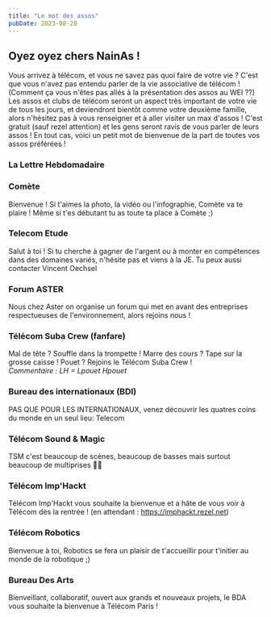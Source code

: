 ```yaml
---
title: "Le mot des assos"
pubDate: 2023-08-28
---
```


## Oyez oyez chers NainAs !
Vous arrivez à télécom, et vous ne savez pas quoi faire de votre vie ? C'est que vous n'avez pas entendu parler de la vie associative de télécom ! (Comment ça vous n'êtes pas allés à la présentation des assos au WEI ??)\
Les assos et clubs de télécom seront un aspect très important de votre vie de tous les jours, et deviendront bientôt comme votre deuxième famille, alors n'hésitez pas à vous renseigner et à aller visiter un max d'assos ! C'est gratuit (sauf rezel attention) et les gens seront ravis de vous parler de leurs assos !
En tout cas, voici un petit mot de bienvenue de la part de toutes vos assos préférées !

### La Lettre Hebdomadaire


### Comète
Bienvenue ! Si t'aimes la photo, la vidéo ou l'infographie, Comète va te plaire ! Même si t'es débutant tu as toute ta place à Comète ;) 

### Telecom Etude
Salut à toi ! Si tu cherche à gagner de l'argent ou à monter en compétences dans des domaines variés, n'hésite pas et viens à la JE. Tu peux aussi contacter Vincent Oechsel

### Forum ASTER
Nous chez Aster on organise un forum qui met en avant des entreprises respectueuses de l'environnement, alors rejoins nous !

### Télécom Suba Crew (fanfare)
Mal de tête ? Souffle dans la trompette ! Marre des cours ? Tape sur la grosse caisse ! Pouet ? Rejoins le Télécom Suba Crew !\
*Commentaire : LH = Lpouet Hpouet*

### Bureau des internationaux (BDI)
PAS QUE POUR LES INTERNATIONAUX, venez découvrir les quatres coins du monde en un seul lieu: Telecom

### Télécom Sound & Magic
TSM c'est beaucoup de scènes, beaucoup de basses mais surtout beaucoup de multiprises 🗿🥖

### Télécom Imp'Hackt
Télécom Imp'Hackt vous souhaite la bienvenue et a hâte de vous voir à Télécom dès la rentrée ! (en attendant : https://imphackt.rezel.net)

### Télécom Robotics
Bienvenue à toi, Robotics se fera un plaisir de t'accueillir pour t'initier au monde de la robotique ;)

### Bureau Des Arts 
Bienveillant, collaboratif, ouvert aux grands et nouveaux projets, le BDA vous souhaite la bienvenue à Télécom Paris !
